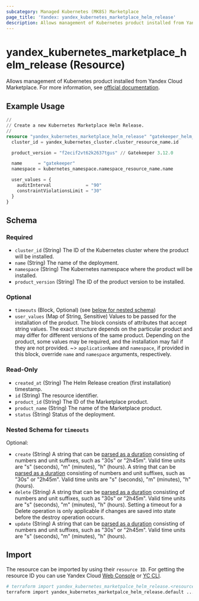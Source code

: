 ```yaml
---
subcategory: Managed Kubernetes (MK8S) Marketplace
page_title: 'Yandex: yandex_kubernetes_marketplace_helm_release'
description: Allows management of Kubernetes product installed from Yandex Cloud Marketplace.
---
```


# yandex_kubernetes_marketplace_helm_release (Resource)

Allows management of Kubernetes product installed from Yandex Cloud Marketplace.
For more information, see [official documentation](https://yandex.cloud/marketplace?type=K8S).

## Example Usage

```terraform
//
// Create a new Kubernetes Marketplace Helm Release. 
//
resource "yandex_kubernetes_marketplace_helm_release" "gatekeeper_helm_release" {
  cluster_id = yandex_kubernetes_cluster.cluster_resource_name.id

  product_version = "f2ecif2vt62k2637tgus" // Gatekeeper 3.12.0

  name      = "gatekeeper"
  namespace = kubernetes_namespace.namespace_resource_name.name

  user_values = {
    auditInterval             = "90"
    constraintViolationsLimit = "30"
  }
}
```

<!-- schema generated by tfplugindocs -->
## Schema

### Required

- `cluster_id` (String) The ID of the Kubernetes cluster where the product will be installed.
- `name` (String) The name of the deployment.
- `namespace` (String) The Kubernetes namespace where the product will be installed.
- `product_version` (String) The ID of the product version to be installed.

### Optional

- `timeouts` (Block, Optional) (see [below for nested schema](#nestedblock--timeouts))
- `user_values` (Map of String, Sensitive) Values to be passed for the installation of the product. The block consists of attributes that accept string values. The exact structure depends on the particular product and may differ for different versions of the same product. Depending on the product, some values may be required, and the installation may fail if they are not provided.
~> `applicationName` and `namespace`, if provided in this block, override `name` and `namespace` arguments, respectively.

### Read-Only

- `created_at` (String) The Helm Release creation (first installation) timestamp.
- `id` (String) The resource identifier.
- `product_id` (String) The ID of the Marketplace product.
- `product_name` (String) The name of the Marketplace product.
- `status` (String) Status of the deployment.

<a id="nestedblock--timeouts"></a>
### Nested Schema for `timeouts`

Optional:

- `create` (String) A string that can be [parsed as a duration](https://pkg.go.dev/time#ParseDuration) consisting of numbers and unit suffixes, such as "30s" or "2h45m". Valid time units are "s" (seconds), "m" (minutes), "h" (hours). A string that can be [parsed as a duration](https://pkg.go.dev/time#ParseDuration) consisting of numbers and unit suffixes, such as "30s" or "2h45m". Valid time units are "s" (seconds), "m" (minutes), "h" (hours).
- `delete` (String) A string that can be [parsed as a duration](https://pkg.go.dev/time#ParseDuration) consisting of numbers and unit suffixes, such as "30s" or "2h45m". Valid time units are "s" (seconds), "m" (minutes), "h" (hours). Setting a timeout for a Delete operation is only applicable if changes are saved into state before the destroy operation occurs.
- `update` (String) A string that can be [parsed as a duration](https://pkg.go.dev/time#ParseDuration) consisting of numbers and unit suffixes, such as "30s" or "2h45m". Valid time units are "s" (seconds), "m" (minutes), "h" (hours).

## Import

The resource can be imported by using their `resource ID`. For getting the resource ID you can use Yandex Cloud [Web Console](https://console.yandex.cloud) or [YC CLI](https://yandex.cloud/docs/cli/quickstart).

```bash
# terraform import yandex_kubernetes_marketpalce_helm_release.<resource Name> <resource Id>
terraform import yandex_kubernetes_marketpalce_helm_release.default ...
```
